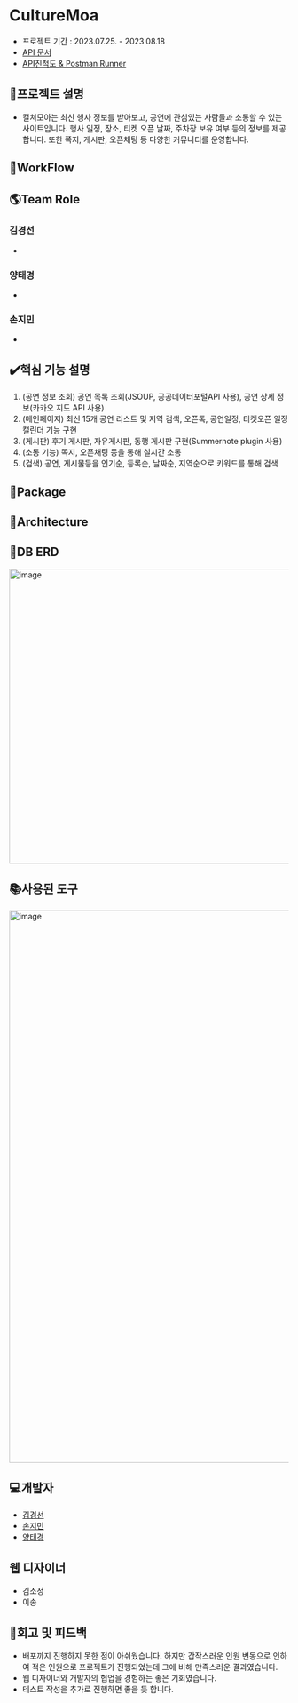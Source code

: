 # CultureMoa
* 프로젝트 기간 : 2023.07.25. - 2023.08.18
* [API 문서]()
* [API진척도 & Postman Runner]()

## 📑프로젝트 설명
* 컬쳐모아는 최신 행사 정보를 받아보고, 공연에 관심있는 사람들과 소통할 수 있는 사이트입니다.
행사 일정, 장소, 티켓 오픈 날짜, 주차장 보유 여부 등의 정보를 제공합니다.
또한 쪽지, 게시판, 오픈채팅 등 다양한 커뮤니티를 운영합니다.

## 📑WorkFlow

## 🌎Team Role
### 김경선
* 
### 양태경
* 
### 손지민
* 

## ✔️핵심 기능 설명
1. (공연 정보 조회) 공연 목록 조회(JSOUP, 공공데이터포털API 사용), 공연 상세 정보(카카오 지도 API 사용)
2. (메인페이지) 최신 15개 공연 리스트 및 지역 검색, 오픈톡, 공연일정, 티켓오픈 일정 캘린더 기능 구현
3. (게시판) 후기 게시판, 자유게시판, 동행 게시판 구현(Summernote plugin 사용)
4. (소통 기능) 쪽지, 오픈채팅 등을 통해 실시간 소통
6. (검색) 공연, 게시물등을 인기순, 등록순, 날짜순, 지역순으로 키워드를 통해 검색 

## 📘Package

## 📗Architecture

## 📙DB ERD
<img width="531" alt="image" src="https://github.com/s0nnyday/CultureMoa/assets/135934401/32c99837-c69d-4fab-bb68-b95d2afbc5da">

## 📚사용된 도구
<img width="995" alt="image" src="https://github.com/s0nnyday/CultureMoa/assets/135934401/6add0dd6-6118-487c-926c-7eadfebe1537">

## 💻개발자
* [김경선](https://github.com/seon1112)
* [손지민](https://github.com/s0nnyday)
* [양태경](https://github.com/taetaekyung)

## 웹 디자이너
* 김소정
* 이송

## 🏢회고 및 피드백
* 배포까지 진행하지 못한 점이 아쉬웠습니다. 하지만 갑작스러운 인원 변동으로 인하여 적은 인원으로 프로젝트가 진행되었는데 그에 비해 만족스러운 결과였습니다.
* 웹 디자이너와 개발자의 협업을 경험하는 좋은 기회였습니다.
* 테스트 작성을 추가로 진행하면 좋을 듯 합니다.
